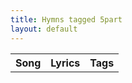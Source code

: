 ```yaml
---
title: Hymns tagged 5part
layout: default
---
```

<table><tr><th>Song</th><th>Lyrics</th><th>Tags</th></tr>
